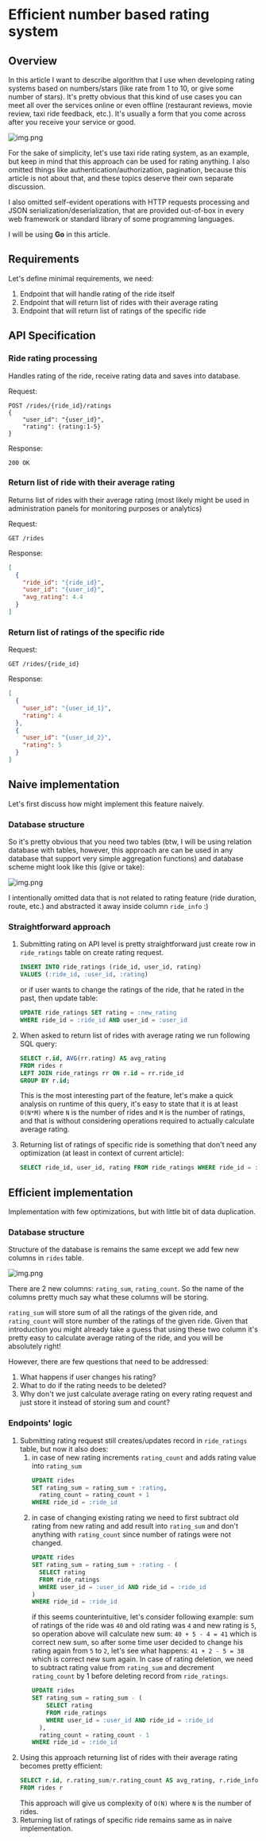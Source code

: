 # Efficient number based rating system

## Overview

In this article I want to describe algorithm that I use when developing rating systems based on numbers/stars (like rate from 1 to 10, or give some number of stars). It's pretty obvious that this kind of use cases you can meet all over the services online or even offline (restaurant reviews, movie review, taxi ride feedback, etc.). It's usually a form that you come across after you receive your service or good. 

![img.png](media/img.png)

For the sake of simplicity, let's use taxi ride rating system, as an example, but keep in mind that this approach can be used for rating anything. I also omitted things like authentication/authorization, pagination, because this article is not about that, and these topics deserve their own separate discussion.

I also omitted self-evident operations with HTTP requests processing and JSON serialization/deserialization, that are provided out-of-box in every web framework or standard library of some programming languages. 

I will be using **Go** in this article.

## Requirements

Let's define minimal requirements, we need: 

1. Endpoint that will handle rating of the ride itself 
2. Endpoint that will return list of rides with their average rating
3. Endpoint that will return list of ratings of the specific ride 

## API Specification

### Ride rating processing
Handles rating of the ride, receive rating data and saves into database.

Request: 
```
POST /rides/{ride_id}/ratings
{
    "user_id": "{user_id}",
    "rating": {rating:1-5}
}
```

Response: 
```
200 OK
```

### Return list of ride with their average rating
Returns list of rides with their average rating (most likely might be used in administration panels for monitoring purposes or analytics)

Request:
```
GET /rides
```

Response:
```json
[
  {
    "ride_id": "{ride_id}",
    "user_id": "{user_id}",
    "avg_rating": 4.4
  }
]
```

### Return list of ratings of the specific ride
Request:
```
GET /rides/{ride_id}
```

Response:
```json
[
  {
    "user_id": "{user_id_1}",
    "rating": 4
  },
  {
    "user_id": "{user_id_2}",
    "rating": 5
  }
]
```

## Naive implementation

Let's first discuss how might implement this feature naively. 

### Database structure

So it's pretty obvious that you need two tables (btw, I will be using relation database with tables, however, this approach are can be used in any database that support very simple aggregation functions) and database scheme might look like this (give or take): 

![img.png](media/db_scheme_naive.svg)

I intentionally omitted data that is not related to rating feature (ride duration, route, etc.) and abstracted it away inside column `ride_info` :)

### Straightforward approach

1. Submitting rating on API level is pretty straightforward just create row in `ride_ratings` table on create rating request. 

    ```sql
    INSERT INTO ride_ratings (ride_id, user_id, rating) 
    VALUES (:ride_id, :user_id, :rating)
    ```
   or if user wants to change the ratings of the ride, that he rated in the past, then update table: 
   ```sql
   UPDATE ride_ratings SET rating = :new_rating 
   WHERE ride_id = :ride_id AND user_id = :user_id
   ```

2. When asked to return list of rides with average rating we run following SQL query: 

    ```sql
    SELECT r.id, AVG(rr.rating) AS avg_rating 
    FROM rides r 
    LEFT JOIN ride_ratings rr ON r.id = rr.ride_id
    GROUP BY r.id;
    ```

    This is the most interesting part of the feature, let's make a quick analysis on runtime of this query, it's easy to state that it is at least `O(N*M)` where `N` is the number of rides and `M` is the number of ratings, and that is without considering operations required to actually calculate average rating.

3. Returning list of ratings of specific ride is something that don't need any optimization (at least in context of current article):

    ```sql
    SELECT ride_id, user_id, rating FROM ride_ratings WHERE ride_id = :ride_id;
    ```

## Efficient implementation

Implementation with few optimizations, but with little bit of data duplication. 

### Database structure

Structure of the database is remains the same except we add few new columns in `rides` table. 

![img.png](media/db_scheme_efficient.svg)

There are 2 new columns: `rating_sum`, `rating_count`. So the name of the columns pretty much say what these columns will be storing. 

`rating_sum` will store sum of all the ratings of the given ride, and `rating_count` will store number of the ratings of the given ride. Given that introduction you might already take a guess that using these two column it's pretty easy to calculate average rating of the ride, and you will be absolutely right! 

However, there are few questions that need to be addressed: 
1. What happens if user changes his rating? 
2. What to do if the rating needs to be deleted?
3. Why don't we just calculate average rating on every rating request and just store it instead of storing sum and count?

### Endpoints' logic

1. Submitting rating request still creates/updates record in `ride_ratings` table, but now it also does: 
   1. in case of new rating increments `rating_count` and adds rating value into `rating_sum` 
      ```sql
      UPDATE rides 
      SET rating_sum = rating_sum + :rating, 
        rating_count = rating_count + 1 
      WHERE ride_id = :ride_id
      ```
   2. in case of changing existing rating we need to first subtract old rating from new rating and add result into `rating_sum` and don't anything with `rating_count` since number of ratings were not changed. 
      ```sql
      UPDATE rides 
      SET rating_sum = rating_sum + :rating - (
        SELECT rating 
        FROM ride_ratings 
        WHERE user_id = :user_id AND ride_id = :ride_id
      )
      WHERE ride_id = :ride_id
      ```
      if this seems counterintuitive, let's consider following example: sum of ratings of the ride was `40` and old rating was `4` and new rating is `5`, so operation above will calculate new sum: `40 + 5 - 4 = 41` which is correct new sum, so after some time user decided to change his rating again from `5` to `2`, let's see what happens: `41 + 2 - 5 = 38` which is correct new sum again. In case of rating deletion, we need to subtract rating value from `rating_sum` and decrement `rating_count` by 1 before deleting record from `ride_ratings`. 
      ```sql
      UPDATE rides 
      SET rating_sum = rating_sum - (
          SELECT rating 
          FROM ride_ratings 
          WHERE user_id = :user_id AND ride_id = :ride_id
        ),
        rating_count = rating_count - 1
      WHERE ride_id = :ride_id
      ```
2. Using this approach returning list of rides with their average rating becomes pretty efficient: 
   ```sql
   SELECT r.id, r.rating_sum/r.rating_count AS avg_rating, r.ride_info 
   FROM rides r
   ```
   This approach will give us complexity of `O(N)` where `N` is the number of rides. 
3. Returning list of ratings of specific ride remains same as in naive implementation. 
